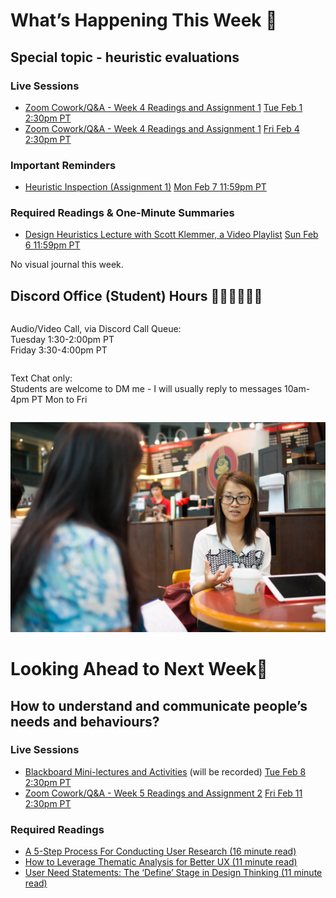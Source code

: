 
<div class=alert>

<h1> What’s Happening This Week 💫 </h1>

<h2> Special topic - heuristic evaluations </h2>

<h3> Live Sessions </h3>

* [Zoom Cowork/Q&A - Week 4 Readings and Assignment 1](https://www2.cs.sfu.ca/CourseCentral/363/paulh/Z-u5DkmoHXx5UFpN) <span class='badge'> [Tue Feb 1 2:30pm PT](https://www.timeanddate.com/worldclock/fixedtime.html?msg=CMPT-363+Zoom+Cowork%2FQ%26A+Session&iso=20220201T1430&p1=256&am=50)</span>
* [Zoom Cowork/Q&A - Week 4 Readings and Assignment 1](https://www2.cs.sfu.ca/CourseCentral/363/paulh/Z-u5DkmoHXx5UFpN) <span class='badge'> [Fri Feb 4 2:30pm PT](https://www.timeanddate.com/worldclock/fixedtime.html?msg=CMPT-363+Zoom+Cowork%2FQ%26A+Session&iso=20220204T1430&p1=256&am=50)</span>

<h3> Important Reminders </h3>

* [Heuristic Inspection (Assignment 1)](https://canvas.sfu.ca/courses/67116/assignments/710579) <span class='badge'> [Mon Feb 7 11:59pm PT](https://www.timeanddate.com/worldclock/fixedtime.html?msg=CMPT-363+Individual+Heuristic+Inspection+Due+Date&iso=20220207T2359&p1=256)</span>

<h3> Required Readings & One-Minute Summaries </h3>

* [Design Heuristics Lecture with Scott Klemmer, a Video Playlist](https://canvas.sfu.ca/courses/67116/assignments/711254) <span class='badge'> [Sun Feb 6 11:59pm PT](https://www.timeanddate.com/worldclock/fixedtime.html?msg=One-minute+Summaries+for+Week+4+Due+Date&iso=20220206T235900&p1=256)</span>  

No visual journal this week.

</div>

<h2> Discord Office (Student) Hours ‍👩🏽‍💻👨🏽‍💻 </h2>

<div class="row">
<div class="column">

Audio/Video Call, via Discord Call Queue:  
Tuesday 1:30-2:00pm PT  
Friday 3:30-4:00pm PT  

</div>
<div class="column">

Text Chat only:  
Students are welcome to DM me - I will usually reply to messages 10am-4pm PT Mon to Fri

</div>
</div>

![Coffee Shop](images/13966760787_2d0975e6bc_k.jpg ':class=banner-image')

<h1> Looking Ahead to Next Week🔭 </h1>

<h2> How to understand and communicate people’s needs and behaviours? </h2>

<h3> Live Sessions </h3>

* [Blackboard Mini-lectures and Activities](https://canvas.sfu.ca/courses/67116/external_tools/3544) (will be recorded) <span class='badge'> [Tue Feb 8 2:30pm PT](https://www.timeanddate.com/worldclock/fixedtime.html?msg=CMPT-363+Blackboard+Mini-lectures+and+Activities&iso=20220208T1430&p1=256&ah=1&am=50)</span>
* [Zoom Cowork/Q&A - Week 5 Readings and Assignment 2](https://www2.cs.sfu.ca/CourseCentral/363/paulh/Z-u5DkmoHXx5UFpN) <span class='badge'> [Fri Feb 11 2:30pm PT](https://www.timeanddate.com/worldclock/fixedtime.html?msg=CMPT-363+Zoom+Cowork%2FQ%26A+Session&iso=20220211T1430&p1=256&am=50)</span>

<h3> Required Readings </h3>

* [A 5-Step Process For Conducting User Research (16 minute read)](https://www.smashingmagazine.com/2013/09/5-step-process-conducting-user-research/)  
* [How to Leverage Thematic Analysis for Better UX (11 minute read)](https://www.toptal.com/designers/ux-research/thematic-analysis-for-ux)  
* [User Need Statements: The ‘Define’ Stage in Design Thinking (11 minute read)](https://www.nngroup.com/articles/user-need-statements/)  
